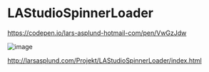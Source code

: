 # LAStudioSpinnerLoader
https://codepen.io/lars-asplund-hotmail-com/pen/VwGzJdw

![image](https://user-images.githubusercontent.com/50366078/223417704-fde298bd-f535-4fc3-95d8-3f3743353a63.png)

http://larsasplund.com/Projekt/LAStudioSpinnerLoader/index.html
